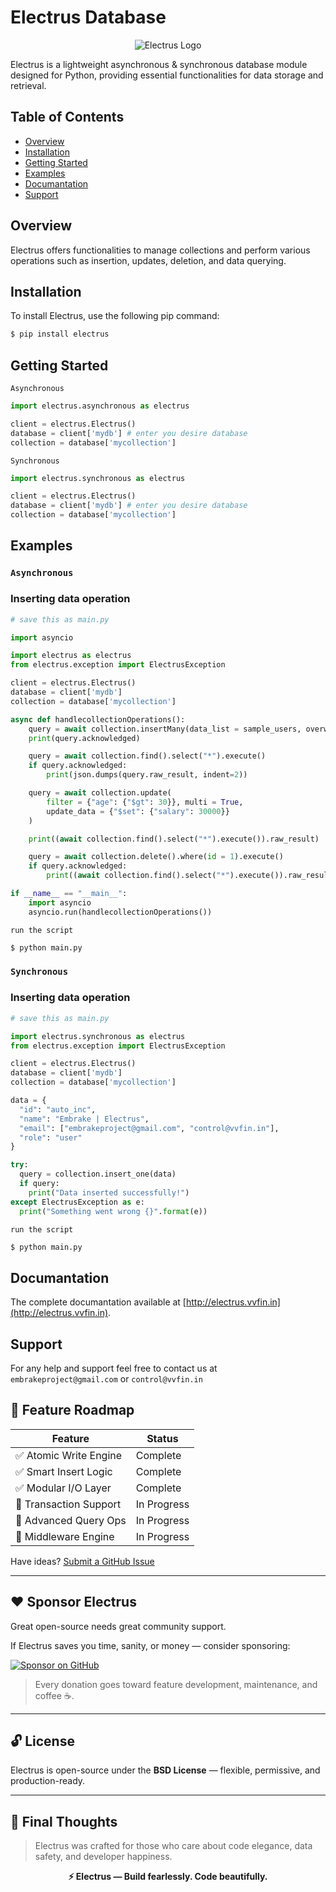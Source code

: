 # Electrus Database

<p align="center">
  <img src="assets/electrus.png" alt="Electrus Logo"/>
</p>


Electrus is a lightweight asynchronous & synchronous database module designed for Python, providing essential functionalities for data storage and retrieval.

## Table of Contents

- [Overview](#overview)
- [Installation](#installation)
- [Getting Started](#getting-started)
- [Examples](#examples)
- [Documantation](#documantation)
- [Support](#support)
## Overview

Electrus offers functionalities to manage collections and perform various operations such as insertion, updates, deletion, and data querying.

## Installation

To install Electrus, use the following pip command:

```bash
$ pip install electrus
```

## Getting Started

`Asynchronous`

```python
import electrus.asynchronous as electrus

client = electrus.Electrus()
database = client['mydb'] # enter you desire database
collection = database['mycollection']
```

`Synchronous`

```python
import electrus.synchronous as electrus

client = electrus.Electrus()
database = client['mydb'] # enter you desire database
collection = database['mycollection']
```

## Examples

### `Asynchronous`

### Inserting data operation

```python
# save this as main.py

import asyncio

import electrus as electrus
from electrus.exception import ElectrusException

client = electrus.Electrus()
database = client['mydb']
collection = database['mycollection']

async def handlecollectionOperations():
    query = await collection.insertMany(data_list = sample_users, overwrite = False)
    print(query.acknowledged)

    query = await collection.find().select("*").execute()
    if query.acknowledged:
        print(json.dumps(query.raw_result, indent=2))

    query = await collection.update(
        filter = {"age": {"$gt": 30}}, multi = True,
        update_data = {"$set": {"salary": 30000}}
    )

    print((await collection.find().select("*").execute()).raw_result)

    query = await collection.delete().where(id = 1).execute()
    if query.acknowledged:
        print((await collection.find().select("*").execute()).raw_result)

if __name__ == "__main__":
    import asyncio
    asyncio.run(handlecollectionOperations())

```
`run the script`
```bash
$ python main.py
```
### `Synchronous`

### Inserting data operation

```python
# save this as main.py

import electrus.synchronous as electrus
from electrus.exception import ElectrusException

client = electrus.Electrus()
database = client['mydb']
collection = database['mycollection']

data = {
  "id": "auto_inc",
  "name": "Embrake | Electrus",
  "email": ["embrakeproject@gmail.com", "control@vvfin.in"],
  "role": "user"
}

try:
  query = collection.insert_one(data)
  if query:
    print("Data inserted successfully!")
except ElectrusException as e:
  print("Something went wrong {}".format(e))

```
`run the script`
```bash
$ python main.py
```

## Documantation

The complete documantation available at [http://electrus.vvfin.in](http://electrus.vvfin.in).

## Support

For any help and support feel free to contact us at `embrakeproject@gmail.com` or `control@vvfin.in`

## 🧰 Feature Roadmap

| Feature                | Status      |
| ---------------------- | ----------- |
| ✅ Atomic Write Engine  | Complete    |
| ✅ Smart Insert Logic   | Complete    |
| ✅ Modular I/O Layer    | Complete    |
| 🔄 Transaction Support | In Progress |
| 🔄 Advanced Query Ops  | In Progress |
| 🧪 Middleware Engine   | In Progress |

Have ideas? [Submit a GitHub Issue](https://github.com/axiomchronicles/electrus/issues)

---

## ❤️ Sponsor Electrus

Great open-source needs great community support.

If Electrus saves you time, sanity, or money — consider sponsoring:

[![Sponsor on GitHub](https://img.shields.io/badge/Sponsor-GitHub%20Sponsors-ff69b4?style=for-the-badge\&logo=github)](https://github.com/sponsors/axiomchronicles)

> Every donation goes toward feature development, maintenance, and coffee ☕.

---

## 🔓 License

Electrus is open-source under the **BSD License** — flexible, permissive, and production-ready.

---

## 🎨 Final Thoughts

> Electrus was crafted for those who care about code elegance, data safety, and developer happiness.

<p align="center"><strong>⚡ Electrus — Build fearlessly. Code beautifully.</strong></p>
